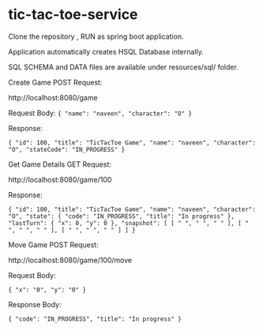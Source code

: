 # tic-tac-toe-service

Clone the repository , RUN as spring boot application.

Application automatically creates HSQL Database internally.

SQL SCHEMA and DATA files are available under resources/sql/ folder.

Create Game POST Request:

http://localhost:8080/game

Request Body:
`
{
	"name": "naveen",
	"character": "O"
}
`

Response:

`{
    "id": 100,
    "title": "TicTacToe Game",
    "name": "naveen",
    "character": "O",
    "stateCode": "IN_PROGRESS"
}
`

Get Game Details GET Request:

http://localhost:8080/game/100

Response:

`{
    "id": 100,
    "title": "TicTacToe Game",
    "name": "naveen",
    "character": "O",
    "state": {
        "code": "IN_PROGRESS",
        "title": "In progress"
    },
    "lastTurn": {
        "x": 0,
        "y": 0
    },
    "snapshot": [
        [
            " ",
            " ",
            " "
        ],
        [
            " ",
            " ",
            " "
        ],
        [
            " ",
            " ",
            " "
        ]
    ]
}
`

Move Game POST Request:

http://localhost:8080/game/100/move

Request Body:


`{
	"x": "0",
	"y": "0"
}
`

Response Body:

`{
    "code": "IN_PROGRESS",
    "title": "In progress"
}
`
